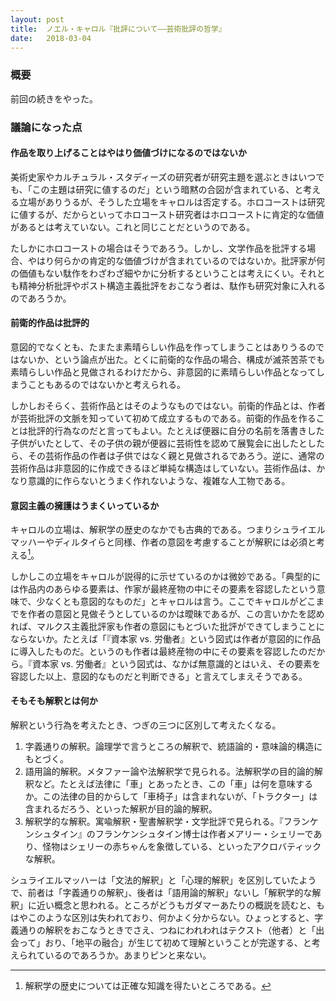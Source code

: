 ```yaml
---
layout: post
title:  ノエル・キャロル『批評について――芸術批評の哲学』
date:   2018-03-04
---
```


### 概要
前回の続きをやった。

### 議論になった点
#### 作品を取り上げることはやはり価値づけになるのではないか
美術史家やカルチュラル・スタディーズの研究者が研究主題を選ぶときはいつでも、「この主題は研究に値するのだ」という暗黙の合図が含まれている、と考える立場がありうるが、そうした立場をキャロルは否定する。ホロコーストは研究に値するが、だからといってホロコースト研究者はホロコーストに肯定的な価値があるとは考えていない。これと同じことだというのである。

たしかにホロコーストの場合はそうであろう。しかし、文学作品を批評する場合、やはり何らかの肯定的な価値づけが含まれているのではないか。批評家が何の価値もない駄作をわざわざ細やかに分析するということは考えにくい。それとも精神分析批評やポスト構造主義批評をおこなう者は、駄作も研究対象に入れるのであろうか。

#### 前衛的作品は批評的
意図的でなくとも、たまたま素晴らしい作品を作ってしまうことはありうるのではないか、という論点が出た。とくに前衛的な作品の場合、構成が滅茶苦茶でも素晴らしい作品と見做されるわけだから、非意図的に素晴らしい作品となってしまうこともあるのではないかと考えられる。

しかしおそらく、芸術作品とはそのようなものではない。前衛的作品とは、作者が芸術批評の文脈を知っていて初めて成立するものである。前衛的作品を作ることは批評的行為なのだと言ってもよい。たとえば便器に自分の名前を落書きした子供がいたとして、その子供の親が便器に芸術性を認めて展覧会に出したとしたら、その芸術作品の作者は子供ではなく親と見做されるであろう。逆に、通常の芸術作品は非意図的に作成できるほど単純な構造はしていない。芸術作品は、かなり意識的に作らないとうまく作れないような、複雑な人工物である。

#### 意図主義の擁護はうまくいっているか
キャロルの立場は、解釈学の歴史のなかでも古典的である。つまりシュライエルマッハーやディルタイらと同様、作者の意図を考慮することが解釈には必須と考える[^2]。

しかしこの立場をキャロルが説得的に示せているのかは微妙である。「典型的には作品内のあらゆる要素は、作家が最終産物の中にその要素を容認したという意味で、少なくとも意図的なものだ」とキャロルは言う。ここでキャロルがどこまでを作者の意図と見做そうとしているのかは曖昧であるが、この言いかたを認めれば、マルクス主義批評家も作者の意図にもとづいた批評ができてしまうことにならないか。たとえば「『資本家 vs. 労働者』という図式は作者が意図的に作品に導入したものだ。というのも作者は最終産物の中にその要素を容認したのだから。『資本家 vs. 労働者』という図式は、なかば無意識的とはいえ、その要素を容認した以上、意図的なものだと判断できる」と言えてしまえそうである。

[^2]: 解釈学の歴史については正確な知識を得たいところである。

#### そもそも解釈とは何か
解釈という行為を考えたとき、つぎの三つに区別して考えたくなる。

1. 字義通りの解釈。論理学で言うところの解釈で、統語論的・意味論的構造にもとづく。
2. 語用論的解釈。メタファー論や法解釈学で見られる。法解釈学の目的論的解釈など。たとえば法律に「車」とあったとき、この「車」は何を意味するか。この法律の目的からして「車椅子」は含まれないが、「トラクター」は含まれるだろう、といった解釈が目的論的解釈。
3. 解釈学的な解釈。寓喩解釈・聖書解釈学・文学批評で見られる。『フランケンシュタイン』のフランケンシュタイン博士は作者メアリー・シェリーであり、怪物はシェリーの赤ちゃんを象徴している、といったアクロバティックな解釈。

シュライエルマッハーは「文法的解釈」と「心理的解釈」を区別していたようで、前者は「字義通りの解釈」、後者は「語用論的解釈」ないし「解釈学的な解釈」に近い概念と思われる。ところがどうもガダマーあたりの概説を読むと、もはやこのような区別は失われており、何かよく分からない。ひょっとすると、字義通りの解釈をおこなうときでさえ、つねにわれわれはテクスト（他者）と「出会って」おり、「地平の融合」が生じて初めて理解ということが完遂する、と考えられているのであろうか。あまりピンと来ない。
